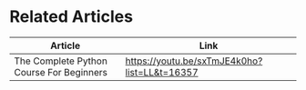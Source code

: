 


# Related Articles

| Article                                  | Link                                         |
| ---------------------------------------- | -------------------------------------------- |
| The Complete Python Course For Beginners | https://youtu.be/sxTmJE4k0ho?list=LL&t=16357 |